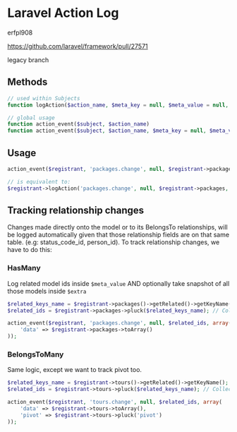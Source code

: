 # Laravel Action Log

erfpl908

https://github.com/laravel/framework/pull/27571


legacy branch

## Methods

```php
// used within Subjects
function logAction($action_name, $meta_key = null, $meta_value = null, $extra = null)

// global usage
function action_event($subject, $action_name)
function action_event($subject, $action_name, $meta_key = null, $meta_value = null, $extra = null)
```

## Usage

```php
action_event($registrant, 'packages.change', null, $registrant->packages, null);

// is equivalent to:
$registrant->logAction('packages.change', null, $registrant->packages, null);
```


## Tracking relationship changes

Changes made directly onto the model or to its BelongsTo relationships, will be logged automatically given that those relationship fields are on that same table. (e.g: status_code_id, person_id).
To track relationship changes, we have to do this:

  ### HasMany

Log related model ids inside `$meta_value` AND optionally take snapshot of all those models inside `$extra`

```php
$related_keys_name = $registrant->packages()->getRelated()->getKeyName(); // usually just 'id'
$related_ids = $registrant->packages->pluck($related_keys_name); // Collection of [2, 3, 5]

action_event($registrant, 'packages.change', null, $related_ids, array(
    'data' => $registrant->packages->toArray()
));
```

### BelongsToMany

Same logic, except we want to track pivot too.

```php
$related_keys_name = $registrant->tours()->getRelated()->getKeyName(); // 'id'
$related_ids = $registrant->tours->pluck($related_keys_name); // Collection of [1, 3, 4]

action_event($registrant, 'tours.change', null, $related_ids, array(
    'data' => $registrant->tours->toArray(),
    'pivot' => $registrant->tours->pluck('pivot')
));
```



